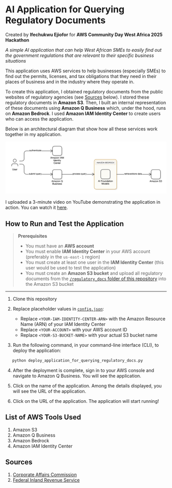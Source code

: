 # AI Application for Querying Regulatory Documents
Created by **Ifechukwu Ejiofor** for **AWS Community Day West Africa 2025 Hackathon**

*A simple AI application that can help West African SMEs to easily find out the government regulations that are relevant to their specific business situations*

This application uses AWS services to help businesses (especially SMEs) to find out the permits, licenses, and tax obligations that they need in their places of business and in the industry where they operate in.

To create this application, I obtained regulatory documents from the public websites of regulatory agencies (see [Sources](#sources) below). I stored these regulatory documents in **Amazon S3**. Then, I built an internal representation of these documents using **Amazon Q Business** which, under the hood, runs on **Amazon Bedrock**. I used **Amazon IAM Identity Center** to create users who can access the application.

Below is an architectural diagram that show how all these services work together in my application.

![Architectural Diagram](./images/architectural_diagram.png)

I uploaded a 3-minute video on YouTube demonstrating the application in action. You can watch it [here](https://youtu.be/if7lpR_xp9E).

## How to Run and Test the Application
> **Prerequisites**
> - You must have an **AWS account**  
> - You must enable **IAM Identity Center** in your AWS account (preferably in the `us-east-1` region)
> - You must create at least one user in the **IAM Identity Center** (this user would be used to test the application) 
> - You must create an **Amazon S3 bucket** and upload all regulatory documents from the [`/regulatory_docs` folder of this repository](./regulatory_docs) into the Amazon S3 bucket
---

1. Clone this repository

2. Replace placeholder values in [`config.json`](./config.json):
    - Replace `<YOUR-IAM-IDENTITY-CENTER-ARN>` with the Amazon Resource Name (ARN) of your IAM Identity Center
    - Replace `<YOUR-ACCOUNT>` with your AWS account ID
    - Replace `<YOUR-S3-BUCKET-NAME>` with your actual S3 bucket name

3. Run the following command, in your command-line interface (CLI), to deploy the application:
```bash
   python deploy_application_for_querying_regulatory_docs.py
```

4. After the deployment is complete, sign in to your AWS console and navigate to Amazon Q Business. You will see the application.

5. Click on the name of the application. Among the details displayed, you will see the URL of the application.

6. Click on the URL of the application. The application will start running!

## List of AWS Tools Used
1. Amazon S3
2. Amazon Q Business
3. Amazon Bedrock
4. Amazon IAM Identity Center

## Sources
1. [Corporate Affairs Commission](https://www.cac.gov.ng/resources/)
2. [Federal Inland Revenue Service](https://firs.gov.ng/tax-resources)
